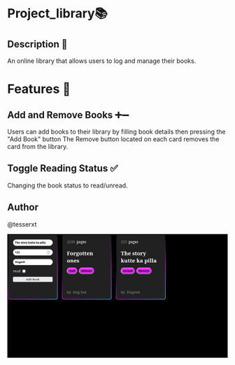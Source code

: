 # Project_library📚

## Description 📃
An online library that allows users to log and manage their books. 

# Features 🌟


## Add and Remove Books ➕➖
Users can add books to their library by filling book details then pressing the "Add Book" button
The Remove button located on each card removes the card from the library.


## Toggle Reading Status ✅
Changing the book status to read/unread.

## Author
@tesserxt

![image](demo.png)
